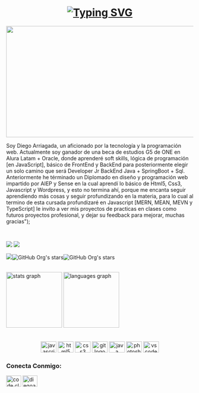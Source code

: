 <H1 align="center">
<a href="https://git.io/typing-svg"><img src="https://readme-typing-svg.herokuapp.com?font=Ubuntu&size=50&duration=2000&pause=1500&color=green&multiline=false&width=740&height=120&lines=Hola+soy+Diego+Arriagada;Estoy+aprendiendo+BackEnd+Java;En+⭕Oracle||+Alura+Latam!!!" alt="Typing SVG" /></a>
</H1>

<img width="1000" height="300" src="https://user-images.githubusercontent.com/11466784/236975947-5e23ed51-ca67-42ea-bb55-da6f56465882.png"/>
  
  </br>

  <p align="left">
  Soy Diego Arriagada, un aficionado por la tecnología y la programación web. Actualmente soy ganador de una beca
  de estudios G5 de ONE en Alura Latam + Oracle, donde aprenderé soft skills,
  lógica de programación [en JavaScript], básico de FrontEnd y BackEnd para posteriormente elegir un solo camino que será
  Developer Jr BackEnd Java + SpringBoot + Sql. Anteriormente he términado un Diplomado en diseño y programación web
  impartido por AIEP y Sense en la cual aprendí lo básico de Html5, Css3, Javascript y Wordpress, y esto no termina ahí,
  porque me encanta seguir aprendiendo más cosas y seguir profundizando en la materia, para lo cual al termino de esta
  cursada profundizaré en Javascript [MERN, MEAN, MEVN y TypeScript] le invito a ver mis proyectos
  de practicas en clases como futuros proyectos profesional, y dejar su feedback para mejorar, muchas gracias");
 </p>
</br>
  
<a target="_blank" href="https://www.linkedin.com/in/diegoarriagadazamora/"><img src="https://img.shields.io/badge/-LinkedIn-0077B5?style=for-the-badge&logo=Linkedin&logoColor=white"></img></a>
<a target="_blank" href="mailto:diegoarriagadazamora@gmail.com"><img src="https://img.shields.io/badge/-Gmail-D14836?style=for-the-badge&logo=Gmail&logoColor=white"></img></a>



![](https://komarev.com/ghpvc/?username=diegoarriagadazamora&label=PROFILE+VIEWS)![GitHub Org's stars](https://img.shields.io/github/stars/diegoarriagadazamora?style=social)![GitHub Org's stars](https://img.shields.io/github/followers/diegoarriagadazamora?style=social)

</br>

<div align="left">
  <img src="https://github-readme-stats.vercel.app/api?hide_title=false&hide_rank=false&show_icons=true&include_all_commits=true&count_private=true&disable_animations=false&theme=blue-green&locale=en&hide_border=false&username=diegoarriagadazamora" height="150" alt="stats graph"  />
  <img src="https://github-readme-stats.vercel.app/api/top-langs?locale=en&hide_title=false&layout=compact&card_width=320&langs_count=5&theme=blue-green&hide_border=false&username=diegoarriagadazamora" height="150" alt="languages graph"  />
</div>
</br>
</br>
<div align="center">
  <img src="https://cdn.jsdelivr.net/gh/devicons/devicon/icons/javascript/javascript-original.svg" height="30" width="42" alt="javascript logo"  />
  <img src="https://cdn.jsdelivr.net/gh/devicons/devicon/icons/html5/html5-original.svg" height="30" width="42" alt="html5 logo"  />
  <img src="https://cdn.jsdelivr.net/gh/devicons/devicon/icons/css3/css3-original.svg" height="30" width="42" alt="css3 logo"  />
  <img src="https://cdn.jsdelivr.net/gh/devicons/devicon/icons/git/git-original.svg" height="30" width="42" alt="git logo"  />
  <img src="https://cdn.jsdelivr.net/gh/devicons/devicon/icons/java/java-original.svg" height="30" width="42" alt="java logo"  />
  <img src="https://cdn.jsdelivr.net/gh/devicons/devicon/icons/photoshop/photoshop-plain.svg" height="30" width="42" alt="photoshop logo"  />
  <img src="https://cdn.jsdelivr.net/gh/devicons/devicon/icons/vscode/vscode-original.svg" height="30" width="42" alt="vscode logo"  />
</div>

</div>
<h3 align="left">Conecta Conmigo:</h3>
<p align="left">
  <a href="https://instagram.com/diego_arriagadazamora" target="blank"><img align="center" src="https://raw.githubusercontent.com/rahuldkjain/github-profile-readme-generator/master/src/images/icons/Social/instagram.svg" alt="code.clash" height="30" width="40" /></a>
<a href="https://linkedin.com/in/diegoarriagadazamora" target="blank"><img align="center" src="https://raw.githubusercontent.com/rahuldkjain/github-profile-readme-generator/master/src/images/icons/Social/linked-in-alt.svg" alt="diegoarriagadazamora" height="30" width="40" /></a>
</p>
